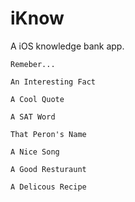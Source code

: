 iKnow
=====

A iOS knowledge bank app.

	Remeber...

  	An Interesting Fact
  
  	A Cool Quote
  
  	A SAT Word
  
  	That Peron's Name
  
  	A Nice Song
  
    A Good Resturaunt
  
  	A Delicous Recipe
